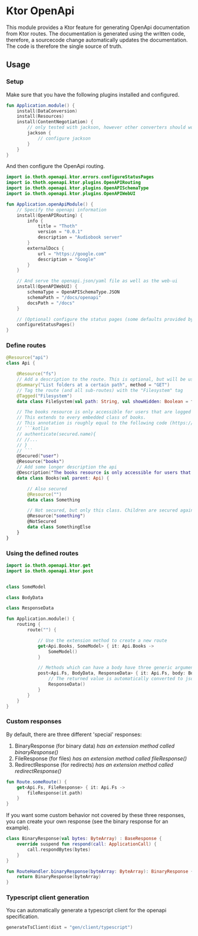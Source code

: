 # Ktor OpenApi

This module provides a Ktor feature for generating OpenApi documentation from Ktor routes.
The documentation is generated using the written code, therefore, a sourcecode change automatically updates the
documentation.
The code is therefore the single source of truth.

## Usage

### Setup

Make sure that you have the following plugins installed and configured.

```kotlin
fun Application.module() {
    install(DataConversion)
    install(Resources)
    install(ContentNegotiation) {
        // only tested with jackson, however other converters should work as well
        jackson {
            // configure jackson
        }
    }
}
```

And then configure the OpenApi routing.

```kotlin
import io.thoth.openapi.ktor.errors.configureStatusPages
import io.thoth.openapi.ktor.plugins.OpenAPIRouting
import io.thoth.openapi.ktor.plugins.OpenAPISchemaType
import io.thoth.openapi.ktor.plugins.OpenAPIWebUI

fun Application.openApiModule() {
    // Specify the openapi information
    install(OpenAPIRouting) {
        info {
            title = "Thoth"
            version = "0.0.1"
            description = "Audiobook server"
        }
        externalDocs {
            url = "https://google.com"
            description = "Google"
        }
    }

    // And serve the openapi.json/yaml file as well as the web-ui
    install(OpenAPIWebUI) {
        schemaType = OpenAPISchemaType.JSON
        schemaPath = "/docs/openapi"
        docsPath = "/docs"
    }

    // (Optional) configure the status pages (some defaults provided by me)
    configureStatusPages()
}
```

### Define routes

```kotlin
@Resource("api")
class Api {

    @Resource("fs")
    // Add a description to the route. This is optional, but will be used if you want to generate a client
    @Summary("List folders at a certain path", method = "GET")
    // Tag the route (and all sub-routes) with the "Filesystem" tag
    @Tagged("Filesystem")
    data class FileSystem(val path: String, val showHidden: Boolean = false, private val parent: Api)

    // The books resource is only accessible for users that are logged in
    // This extends to every embedded class of books.
    // This annotation is roughly equal to the following code (https://ktor.io/docs/authentication.html):
    // ```kotlin
    // authenticate(secured.name){
    // //...
    // }
    // ```
    @Secured("user")
    @Resource("books")
    // Add some longer description the api
    @Description("The books resource is only accessible for users that are logged in")
    data class Books(val parent: Api) {

        // Also secured
        @Resource("")
        data class Something

        // Not secured, but only this class. Children are secured again.
        @Resource("something")
        @NotSecured
        data class SomethingElse
    }
}
```

### Using the defined routes

```kotlin
import io.thoth.openapi.ktor.get
import io.thoth.openapi.ktor.post


class SomeModel

class BodyData

class ResponseData

fun Application.module() {
    routing {
        route("") {

            // Use the extension method to create a new route
            get<Api.Books, SomeModel> { it: Api.Books ->
                SomeModel()
            }

            // Methods which can have a body have three generic arguments
            post<Api.Fs, BodyData, ResponseData> { it: Api.Fs, body: BodyData ->
                // The returned value is automatically converted to json
                ResponseData()
            }
        }
    }
}
```

### Custom responses

By default, there are three different 'special' responses:

1. BinaryResponse (for binary data) *has an extension method called binaryResponse()*
2. FileResponse (for files) *has an extension method called fileResponse()*
3. RedirectResponse (for redirects) *has an extension method called redirectResponse()*

```kotlin
fun Route.someRoute() {
    get<Api.Fs, FileResponse> { it: Api.Fs ->
        fileResponse(it.path)
    }
}
```

If you want some custom behavior not covered by these three responses, you can create your own response (see
the binary response for an example).

```kotlin
class BinaryResponse(val bytes: ByteArray) : BaseResponse {
    override suspend fun respond(call: ApplicationCall) {
        call.respondBytes(bytes)
    }
}

fun RouteHandler.binaryResponse(byteArray: ByteArray): BinaryResponse {
    return BinaryResponse(byteArray)
}
```

### Typescript client generation

You can automatically generate a typescript client for the openapi specification.

```kotlin
generateTsClient(dist = "gen/client/typescript")
```